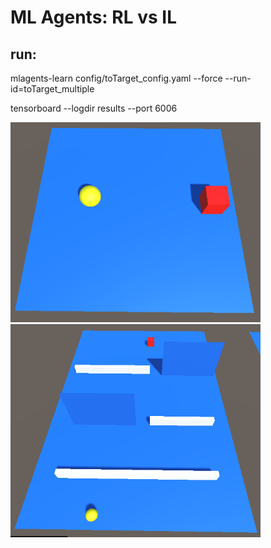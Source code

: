 # ML Agents: RL vs IL
## run:
mlagents-learn config/toTarget_config.yaml --force --run-id=toTarget_multiple

tensorboard --logdir results --port 6006

<img src="images/ToyExample1.png" alt="Example 1" width="400"/>
<img src="images/ToyExample2.png" alt="Example 2" width="400"/>


